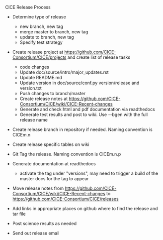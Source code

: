 CICE Release Process
* Determine type of release
  * new branch, new tag
  * merge master to branch, new tag
  * update to branch, new tag
  * Specify test strategy
* Create release project at https://github.com/CICE-Consortium/CICE/projects and create list of release tasks
  * code changes
  * Update doc/source/intro/major_updates.rst
  * Update README.md
  * Update version in doc/source/conf.py version/release and version.txt
  * Push changes to branch/master
  * Create release notes at https://github.com/CICE-Consortium/CICE/wiki/CICE-Recent-changes
  * Generate and check html and pdf documentation via readthedocs
  * Generate test results and post to wiki. Use --bgen with the full release name

* Create release branch in repository if needed.  Naming convention is CICEm.n
* Create release specific tables on wiki
* Git Tag the release. Naming convention is CICEm.n.p
* Generate documentation at readthedocs
  * activate the tag under "versions", may need to trigger a build of the master docs for the tag to appear
* Move release notes from https://github.com/CICE-Consortium/CICE/wiki/CICE-Recent-changes to https://github.com/CICE-Consortium/CICE/releases
* Add links in appropriate places on github where to find the release and tar file
* Post science results as needed
* Send out release email 